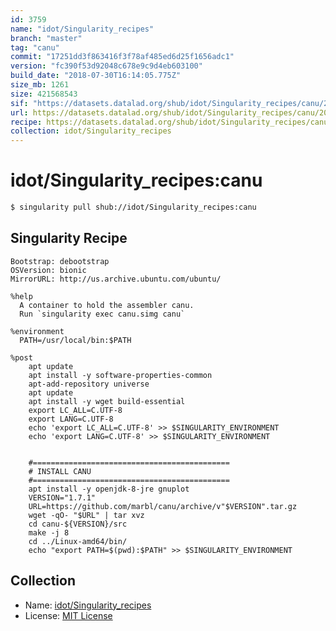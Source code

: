 ```yaml
---
id: 3759
name: "idot/Singularity_recipes"
branch: "master"
tag: "canu"
commit: "17251dd3f863416f3f78af485ed6d25f1656adc1"
version: "fc390f53d92048c678e9c9d4eb603100"
build_date: "2018-07-30T16:14:05.775Z"
size_mb: 1261
size: 421568543
sif: "https://datasets.datalad.org/shub/idot/Singularity_recipes/canu/2018-07-30-17251dd3-fc390f53/fc390f53d92048c678e9c9d4eb603100.simg"
url: https://datasets.datalad.org/shub/idot/Singularity_recipes/canu/2018-07-30-17251dd3-fc390f53/
recipe: https://datasets.datalad.org/shub/idot/Singularity_recipes/canu/2018-07-30-17251dd3-fc390f53/Singularity
collection: idot/Singularity_recipes
---
```


# idot/Singularity_recipes:canu

```bash
$ singularity pull shub://idot/Singularity_recipes:canu
```

## Singularity Recipe

```singularity
Bootstrap: debootstrap
OSVersion: bionic
MirrorURL: http://us.archive.ubuntu.com/ubuntu/

%help
  A container to hold the assembler canu.
  Run `singularity exec canu.simg canu`

%environment
  PATH=/usr/local/bin:$PATH

%post
    apt update
    apt install -y software-properties-common
    apt-add-repository universe
    apt update
    apt install -y wget build-essential 
    export LC_ALL=C.UTF-8
    export LANG=C.UTF-8
    echo 'export LC_ALL=C.UTF-8' >> $SINGULARITY_ENVIRONMENT
    echo 'export LANG=C.UTF-8' >> $SINGULARITY_ENVIRONMENT


    #============================================
    # INSTALL CANU
    #============================================
    apt install -y openjdk-8-jre gnuplot
    VERSION="1.7.1"
    URL=https://github.com/marbl/canu/archive/v"$VERSION".tar.gz
    wget -qO- "$URL" | tar xvz
    cd canu-${VERSION}/src
    make -j 8
    cd ../Linux-amd64/bin/
    echo "export PATH=$(pwd):$PATH" >> $SINGULARITY_ENVIRONMENT
```

## Collection

 - Name: [idot/Singularity_recipes](https://github.com/idot/Singularity_recipes)
 - License: [MIT License](https://api.github.com/licenses/mit)


